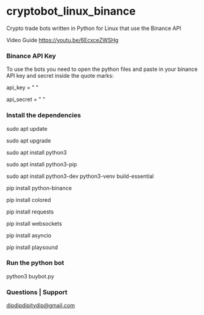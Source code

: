 # cryptobot_linux_binance
Crypto trade bots written in Python for Linux that use the Binance API 

Video Guide
https://youtu.be/6EcxceZWSHg

### Binance API Key ###

To use the bots you need to open the python files and 
paste in your binance API key and secret inside the quote marks:

api_key = " "

api_secret = " "

### Install the dependencies ###

sudo apt update

sudo apt upgrade

sudo apt install python3

sudo apt install python3-pip

sudo apt install python3-dev python3-venv build-essential

pip install python-binance

pip install colored

pip install requests

pip install websockets

pip install asyncio

pip install playsound 


### Run the python bot ###

python3 buybot.py

### Questions | Support ###

dipdipdipitydip@gmail.com
